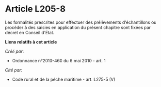 # Article L205-8

Les formalités prescrites pour effectuer des prélèvements d'échantillons ou procéder à des saisies en application du présent
chapitre sont fixées par décret en Conseil d'Etat.

**Liens relatifs à cet article**

_Créé par_:

  - Ordonnance n°2010-460 du 6 mai 2010 - art. 1

_Cité par_:

  - Code rural et de la pêche maritime - art. L275-5 (V)
